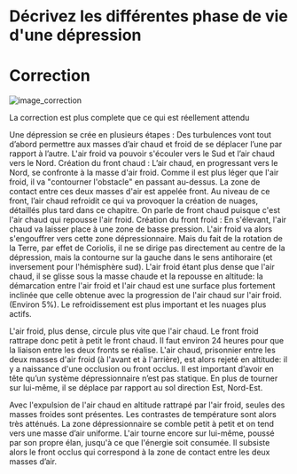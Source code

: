 ﻿# Décrivez les différentes phase de vie d'une dépression

# Correction

![image_correction](./images/perturbation.png)

La correction est plus complete que ce qui est réellement attendu

Une dépression se crée en plusieurs étapes : 
Des turbulences vont tout d’abord permettre aux masses d’air chaud et froid de se déplacer l’une par rapport à l’autre. L'air froid va pouvoir s'écouler vers le Sud et l’air chaud vers le Nord.
Création du front chaud : L’air chaud, en progressant vers le Nord, se confronte à la masse d'air froid. Comme il est plus léger que l'air froid, il va "contourner l'obstacle" en passant au-dessus. La zone de contact entre ces deux masses d'air est appelée front. Au niveau de ce front, l’air chaud refroidit ce qui va provoquer la création de nuages, détaillés plus tard dans ce chapitre. On parle de front chaud puisque c'est l'air chaud qui repousse l'air froid. 
Création du front froid : En s'élevant, l'air chaud va laisser place à une zone de basse pression. L'air froid va alors s'engouffrer vers cette zone dépressionnaire. Mais du fait de la rotation de la Terre, par effet de Coriolis, il ne se dirige pas directement au centre de la dépression, mais la contourne sur la gauche dans le sens antihoraire (et inversement pour l'hémisphère sud). L'air froid étant plus dense que l'air chaud, il se glisse sous la masse chaude et la repousse en altitude: la démarcation entre l'air froid et l'air chaud est une surface plus fortement inclinée que celle obtenue avec la progression de l'air chaud sur l'air froid. (Environ 5%). Le refroidissement est plus important et les nuages plus actifs.

L'air froid, plus dense, circule plus vite que l'air chaud. Le front froid rattrape donc petit à petit le front chaud. Il faut environ 24 heures pour que la liaison entre les deux fronts se réalise. L'air chaud, prisonnier entre les deux masses d'air froid (à l'avant et à l'arrière), est alors rejeté en altitude: il y a naissance d'une occlusion ou front occlus.
Il est important d’avoir en tête qu’un système dépressionnaire n’est pas statique. En plus de tourner sur lui-même, il se déplace par rapport au sol direction Est, Nord-Est.


Avec l'expulsion de l'air chaud en altitude rattrapé par l'air froid, seules des masses froides sont présentes. Les contrastes de température sont alors très atténués. La zone dépressionnaire se comble petit à petit et on tend vers une masse d’air uniforme. L'air tourne encore sur lui-même, poussé par son propre élan, jusqu'à ce que l'énergie soit consumée. Il subsiste alors le front occlus qui correspond à la zone de contact entre les deux masses d’air.